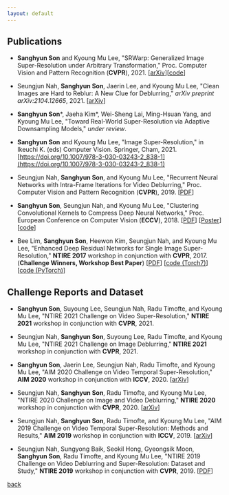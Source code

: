 ```yaml
---
layout: default
---
```


## **Publications**

- **Sanghyun Son** and Kyoung Mu Lee,
"SRWarp: Generalized Image Super-Resolution under Arbitrary Transformation,"
Proc. Computer Vision and Pattern Recognition (**CVPR**), 2021.
[[arXiv](https://arxiv.org/abs/2104.10325)][[code](https://github.com/sanghyun-son/srwarp)]

- Seungjun Nah, **Sanghyun Son**, Jaerin Lee, and Kyoung Mu Lee,
"Clean Images are Hard to Reblur: A New Clue for Deblurring,"
<i>arXiv preprint arXiv:2104.12665</i>, 2021.
[[arXiv](http://arxiv.org/abs/2104.12665)]

- **Sanghyun Son***, Jaeha Kim*, Wei-Sheng Lai, Ming-Hsuan Yang, and Kyoung Mu Lee,
"Toward Real-World Super-Resolution via Adaptive Downsampling Models,"
_under review_.

- **Sanghyun Son** and Kyoung Mu Lee,
"Image Super-Resolution,"
in Ikeuchi K. (eds) Computer Vision. Springer, Cham, 2021.
[https://doi.org/10.1007/978-3-030-03243-2_838-1](https://doi.org/10.1007/978-3-030-03243-2_838-1)

- Seungjun Nah, **Sanghyun Son**, and Kyoung Mu Lee,
"Recurrent Neural Networks with Intra-Frame Iterations for Video Deblurring,"
Proc. Computer Vision and Pattern Recognition (**CVPR**), 2019.
[[PDF](http://openaccess.thecvf.com/content_CVPR_2019/papers/Nah_Recurrent_Neural_Networks_With_Intra-Frame_Iterations_for_Video_Deblurring_CVPR_2019_paper.pdf)]

- **Sanghyun Son**, Seungjun Nah, and Kyoung Mu Lee,
"Clustering Convolutional Kernels to Compress Deep Neural Networks,"
Proc. European Conference on Computer Vision (**ECCV**), 2018.
[[PDF](https://cv.snu.ac.kr/publication/conf/2018/Sanghyun_Son_Clustering_Convolutional_Kernels_ECCV_2018_paper.pdf)]
[[Poster](https://cv.snu.ac.kr/research/clustering_kernels/eccv2018_clustering_kernels_poster.pdf)]
[[code](https://github.com/sanghyun-son/clustering-kernels)]

- Bee Lim, **Sanghyun Son**, Heewon Kim, Seungjun Nah, and Kyoung Mu Lee,
"Enhanced Deep Residual Networks for Single Image Super-Resolution,"
**NTIRE 2017** workshop in conjunction with **CVPR**, 2017.
(**Challenge Winners, Workshop Best Paper**)
[[PDF](https://cv.snu.ac.kr/publication/conf/2017/EDSR.pdf)]
[[code (Torch7)](https://github.com/LimBee/NTIRE2017)]
[[code (PyTorch)](https://github.com/sanghyun-son/EDSR-PyTorch)]


## **Challenge Reports and Dataset**

- **Sanghyun Son**, Suyoung Lee, Seungjun Nah, Radu Timofte, and Kyoung Mu Lee,
"NTIRE 2021 Challenge on Video Super-Resolution,"
**NTIRE 2021** workshop in conjunction with **CVPR**, 2021.

- Seungjun Nah, **Sanghyun Son**, Suyoung Lee, Radu Timofte, and Kyoung Mu Lee,
"NTIRE 2021 Challenge on Image Deblurring,"
**NTIRE 2021** workshop in conjunction with **CVPR**, 2021.

- **Sanghyun Son**, Jaerin Lee, Seungjun Nah, Radu Timofte, and Kyoung Mu Lee,
"AIM 2020 Challenge on Video Temporal Super-Resolution,"
**AIM 2020** workshop in conjunction with **ICCV**, 2020.
[[arXiv](https://arxiv.org/abs/2009.12987)]

- Seungjun Nah, **Sanghyun Son**, Radu Timofte, and Kyoung Mu Lee,
"NTIRE 2020 Challenge on Image and Video Deblurring,"
**NTIRE 2020** workshop in conjunction with **CVPR**, 2020.
[[arXiv](https://arxiv.org/abs/2005.01244)]

- Seungjun Nah, **Sanghyun Son**, Radu Timofte, and Kyoung Mu Lee,
"AIM 2019 Challenge on Video Temporal Super-Resolution: Methods and Results,"
**AIM 2019** workshop in conjunction with **ICCV**, 2019.
[[arXiv](https://arxiv.org/abs/2005.01233)]

- Seungjun Nah, Sungyong Baik, Seokil Hong, Gyeongsik Moon, **Sanghyun Son**, Radu Timofte, and Kyoung Mu Lee,
"NTIRE 2019 Challenge on Video Deblurring and Super-Resolution: Dataset and Study,"
**NTIRE 2019** workshop in conjunction with **CVPR**, 2019.
[[PDF](https://openaccess.thecvf.com/content_CVPRW_2019/papers/NTIRE/Nah_NTIRE_2019_Challenge_on_Video_Deblurring_and_Super-Resolution_Dataset_and_CVPRW_2019_paper.pdf)]

[back](./)